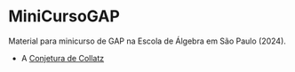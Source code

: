 # MiniCursoGAP
Material para minicurso de GAP na Escola de Álgebra em São Paulo (2024).

- A [Conjetura de Collatz](collatz.md)
